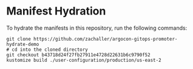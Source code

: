 # Manifest Hydration

To hydrate the manifests in this repository, run the following commands:

```shell
git clone https://github.com/zachaller/argocon-gitops-promoter-hydrate-demo
# cd into the cloned directory
git checkout b43718d24f27fb27911e4728d22631b6c9790f52
kustomize build ./user-configuration/production/us-east-2
```
